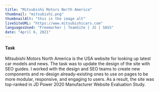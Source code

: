 ```yaml
---
title: "Mitsubishi Motors North America"
thumbnail: "mitsubishi.png"
thumbnailAlt: "this is the image alt"
liveSiteURL: "https://www.mitsubishicars.com"
languagesUsed: "Freemarker | TeamSite | JS | SASS"
date: "April 6, 2021"
---
```


#### Task

Mitsubishi Motors North America is the USA website for looking up latest car models and news. The task was to update the design of the site with SEO guides. I worked with the design and SEO teams to create new components and re-design already-existing ones to use on pages to be more modular, responsive, and engaging to users. As a result, the site was top-ranked in JD Power 2020 Manufacturer Website Evaluation Study.
